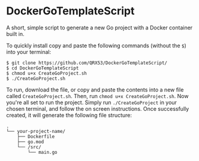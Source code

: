 # DockerGoTemplateScript
A short, simple script to generate a new Go project with a Docker container built in.

To quickly install copy and paste the following commands (without the `$`) into your terminal:

```
$ git clone https://github.com/QRX53/DockerGoTemplateScript/ 
$ cd DockerGoTemplateScript
$ chmod u+x CreateGoProject.sh
$ ./CreateGoProject.sh
```

To run, download the file, or copy and paste the contents into a new file called `CreateGoProject.sh`. Then, run `chmod u+x CreateGoProject.sh`. Now you're all set to run the project. Simply run `./CreateGoProject` in your chosen terminal, and follow the on screen instructions. Once successfully created, it will generate the following file structure:

```
.
└── your-project-name/
    ├── Dockerfile
    ├── go.mod
    └── /src/
        └── main.go
```
